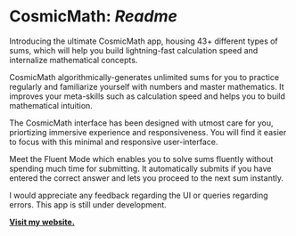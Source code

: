 <h1>CosmicMath: <i>Readme</i></h1>
Introducing the ultimate CosmicMath app, housing 43+ different types of sums, which will help you build lightning-fast calculation speed and internalize mathematical concepts.

CosmicMath algorithmically-generates unlimited sums for you to practice regularly and familiarize yourself with numbers and master mathematics. It improves your meta-skills such as calculation speed and helps you to build mathematical intuition.

The CosmicMath interface has been designed with utmost care for you, priortizing immersive experience and responsiveness. You will find it easier to focus with this minimal and responsive user-interface.

Meet the Fluent Mode which enables you to solve sums fluently without spending much time for submitting. It automatically submits if you have entered the correct answer and lets you proceed to the next sum instantly.

I would appreciate any feedback regarding the UI or queries regarding errors. This app is still under development.

<b><a href="http://jimfleax.onrender.com" target="blank">Visit my website.</a></b>
